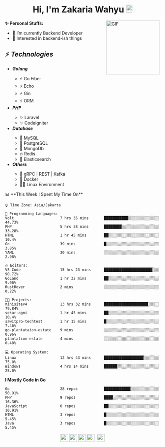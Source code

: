 <h1 align="center">Hi, I'm Zakaria Wahyu <img src="https://github.com/TheDudeThatCode/TheDudeThatCode/blob/master/Assets/Hi.gif" width="20px" height="25px"></h1>

<img align="right" alt="GIF" height="175px" src="https://www.nayakapratama.co.id/wp-content/uploads/2019/07/Website-Maintenance.gif" />

**✨ Personal Stuffs:**
- 🔭 I’m currently Backend Developer
- 🌱 Interested in backend-ish things

<h2>⚡ <i>Technologies</i></h2>
<ul>
<li><strong><i>Golang</i></strong></li>
  <ul>
    <li>⚡ Go Fiber</li>
    <li>⚡ Echo</li>
    <li>⚡ Gin</li>
    <li>⚡ ORM</li>
  </ul>
<li><strong><i>PHP</i></strong></li>
  <ul>
    <li>✨ Laravel</li>
    <li>✨ Codeigniter</li>
  </ul>
<li><strong><i>Database</i></strong></li>
  <ul>
    <li>🐬 MySQL</li>
    <li>🐘 PostgreSQL</li>
    <li>🍃 MongoDb</li>
    <li>🔥 Redis</li>
    <li>🔎 Elasticsearch</li>
  </ul>
  <li><strong><i>Others</i></strong></li>
  <ul>
    <li>💫 gRPC | REST | Kafka</li>
    <li>🐳 Docker</li>
    <li>👨‍💻 Linux Environment</li>
  </ul>
</ul>
<!--START_SECTION:waka-->
📊 **This Week I Spent My Time On** 

```text
⌚︎ Time Zone: Asia/Jakarta

💬 Programming Languages: 
Volt                     7 hrs 35 mins       ███████████░░░░░░░░░░░░░░   44.73% 
PHP                      5 hrs 38 mins       ████████░░░░░░░░░░░░░░░░░   33.28% 
HTML                     1 hr 45 mins        ██░░░░░░░░░░░░░░░░░░░░░░░   10.4% 
Go                       39 mins             █░░░░░░░░░░░░░░░░░░░░░░░░   3.85% 
YAML                     30 mins             ░░░░░░░░░░░░░░░░░░░░░░░░░   2.98%

🔥 Editors: 
VS Code                  15 hrs 23 mins      ██████████████████████░░░   90.72% 
GoLand                   1 hr 32 mins        ██░░░░░░░░░░░░░░░░░░░░░░░   9.06% 
RustRover                2 mins              ░░░░░░░░░░░░░░░░░░░░░░░░░   0.22%

🐱‍💻 Projects: 
minisitev4               13 hrs 32 mins      ████████████████████░░░░░   79.84% 
sekar-agni               1 hr 45 mins        ██░░░░░░░░░░░░░░░░░░░░░░░   10.4% 
sawitpro-techtest        1 hr 15 mins        █░░░░░░░░░░░░░░░░░░░░░░░░   7.46% 
go-plantataion-estate    9 mins              ░░░░░░░░░░░░░░░░░░░░░░░░░   0.96% 
plantation-estate        4 mins              ░░░░░░░░░░░░░░░░░░░░░░░░░   0.48%

💻 Operating System: 
Linux                    12 hrs 43 mins      ██████████████████░░░░░░░   75.0% 
Windows                  4 hrs 14 mins       ██████░░░░░░░░░░░░░░░░░░░   25.0%

```

**I Mostly Code in Go** 

```text
Go                       28 repos            ████████████░░░░░░░░░░░░░   50.91% 
PHP                      9 repos             ████░░░░░░░░░░░░░░░░░░░░░   16.36% 
JavaScript               6 repos             ██░░░░░░░░░░░░░░░░░░░░░░░   10.91% 
HTML                     3 repos             █░░░░░░░░░░░░░░░░░░░░░░░░   5.45% 
Java                     3 repos             █░░░░░░░░░░░░░░░░░░░░░░░░   5.45%

```



<!--END_SECTION:waka-->

<p align="center">
<a href="https://www.linkedin.com/in/zakariawahyu" target="_blank"><img src="https://img.shields.io/badge/linkedin-%230077B5.svg?&style=for-the-badge&logo=linkedin&logoColor=white" height=25></a>
<a href="https://medium.com/@zakariawahyu" target="_blank"><img src="https://img.shields.io/badge/Medium-12100E?style=for-the-badge&logo=medium&logoColor=white" height=25></a>
<a href="https://medium.com/@zakariawahyu" target="_blank"><img src="https://img.shields.io/badge/Portfolio-2300843e?style=for-the-badge&logo=About.me&logoColor=white" height=25></a>
<a href="https://www.twitter.com/_zakariawahyu" target="_blank"><img src="https://img.shields.io/badge/twitter-%231DA1F2.svg?&style=for-the-badge&logo=twitter&logoColor=white" height=25></a> 
<a href="https://www.instagram.com/_zakariawahyu" target="_blank"><img src="https://img.shields.io/badge/instagram-%23E4405F.svg?&style=for-the-badge&logo=instagram&logoColor=white" height=25></a>
